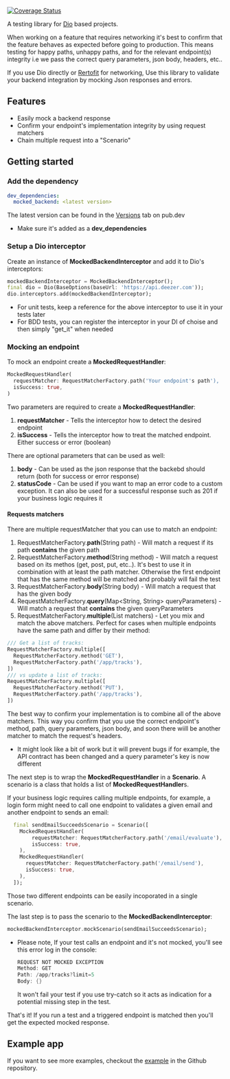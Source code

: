 [![Coverage Status](https://coveralls.io/repos/github/RonyBrosh/mocked_backend/badge.svg)](https://coveralls.io/github/RonyBrosh/mocked_backend)

A testing library for [Dio](https://pub.dev/packages/dio) based projects.  

When working on a feature that requires networking it's best to confirm that the feature behaves as expected before going to production.
This means testing for happy paths, unhappy paths, and for the relevant endpoint(s) integrity i.e we pass the correct query parameters, json body, headers, etc..

If you use Dio directly or [Rertofit](https://pub.dev/packages/retrofit) for networking, Use this library to validate your backend integration by mocking Json responses and errors. 

## Features
* Easily mock a backend response
* Confirm your endpoint's implementation integrity by using request matchers
* Chain multiple request into a "Scenario"

## Getting started
### Add the dependency
```yaml
dev_dependencies:
  mocked_backend: <latest version>
```
The latest version can be found in the [Versions](https://pub.dev/packages/mocked_backend/versions) tab on pub.dev
* Make sure it's added as a **dev_dependencies**

### Setup a Dio interceptor
Create an instance of **MockedBackendInterceptor** and add it to Dio's interceptors: 
```dart
mockedBackendInterceptor = MockedBackendInterceptor();
final dio = Dio(BaseOptions(baseUrl: 'https://api.deezer.com'));
dio.interceptors.add(mockedBackendInterceptor);
```
* For unit tests, keep a reference for the above interceptor to use it in your tests later
* For BDD tests, you can register the interceptor in your DI of choise and then simply "get_it" when needed

### Mocking an endpoint
To mock an endpoint create a **MockedRequestHandler**:
```dart
MockedRequestHandler(
  requestMatcher: RequestMatcherFactory.path('Your endpoint's path'),
  isSuccess: true,
)
```

Two parameters are required to create a **MockedRequestHandler**:
1. **requestMatcher** - Tells the interceptor how to detect the desired endpoint
2. **isSuccess** - Tells the interceptor how to treat the matched endpoint. Either success or error (boolean)

There are optional parameters that can be used as well:
1. **body** - Can be used as the json response that the backebd should return (both for success or error response)
2. **statusCode** - Can be used if you want to map an error code to a custom exception. It can also be used for a successful response such as 201 if your business logic requires it

#### Requests matchers
There are multiple requestMatcher that you can use to match an endpoint:
1. RequestMatcherFactory.**path**(String path) - Will match a request if its path **contains** the given path
2. RequestMatcherFactory.**method**(String method) - Will match a request based on its methos (get, post, put, etc..). It's best to use it in combination with at least the path matcher. Otherwise the first endpoint that has the same method will be matched and probably will fail the test
3. RequestMatcherFactory.**body**(String body) - Will match a request that has the given body
4. RequestMatcherFactory.**query**(Map<String, String> queryParameters) - Will match a request that **contains** the given queryParameters
5. RequestMatcherFactory.**multiple**(List<RequestMatcher> matchers) - Let you mix and match the above matchers. Perfect for cases when multiple endpoints have the same path and differ by their method:
  ```dart
  /// Get a list of tracks:
  RequestMatcherFactory.multiple([
    RequestMatcherFactory.method('GET'),
    RequestMatcherFactory.path('/app/tracks'),
  ])
  /// vs update a list of tracks:
  RequestMatcherFactory.multiple([
    RequestMatcherFactory.method('PUT'),
    RequestMatcherFactory.path('/app/tracks'),
  ])
  ```
  
The best way to confirm your implementation is to combine all of the above matchers. This way you confirm that you use the correct endpoint's method, path, query parameters, json body, and soon there wiill be another matcher to match the request's headers.

* It might look like a bit of work but it will prevent bugs if for example, the API contract has been changed and a query parameter's key is now different
  
The next step is to wrap the **MockedRequestHandler** in a **Scenario**. A scenario is a class that holds a list of **MockedRequestHandler**s.
  
If your business logic requires calling multiple endpoints, for example, a login form might need to call one endpoint to validates a given email and another endpoint to sends an email:
```dart
  final sendEmailSucceedsScenario = Scenario([
    MockedRequestHandler(
        requestMatcher: RequestMatcherFactory.path('/email/evaluate'),
        isSuccess: true,
    ),
    MockedRequestHandler(
      requestMatcher: RequestMatcherFactory.path('/email/send'),
      isSuccess: true,
    ),
  ]);
```
Those two different endpoints can be easily incoporated in a single scenario.
  
The last step is to pass the scenario to the **MockedBackendInterceptor**:
```dart
mockedBackendInterceptor.mockScenario(sendEmailSucceedsScenario);
```
  
* Please note, If your test calls an endpoint and it's not mocked, you'll see this error log in the console:
  ```dart
  REQUEST NOT MOCKED EXCEPTION
  Method: GET
  Path: /app/tracks?limit=5
  Body: {}
  ```
  It won't fail your test if you use try-catch so it acts as indication for a potential missing step in the test.
  
That's it! If you run a test and a triggered endpoint is matched then you'll get the expected mocked response.
  
## Example app
If you want to see more examples, checkout the [example](https://github.com/RonyBrosh/mocked_backend/tree/main/example) in the Github repository.


